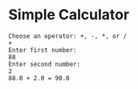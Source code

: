 # Simple Calculator

```
Choose an operator: +, -, *, or /
+
Enter first number:
88
Enter second number:
2
88.0 + 2.0 = 90.0
```
